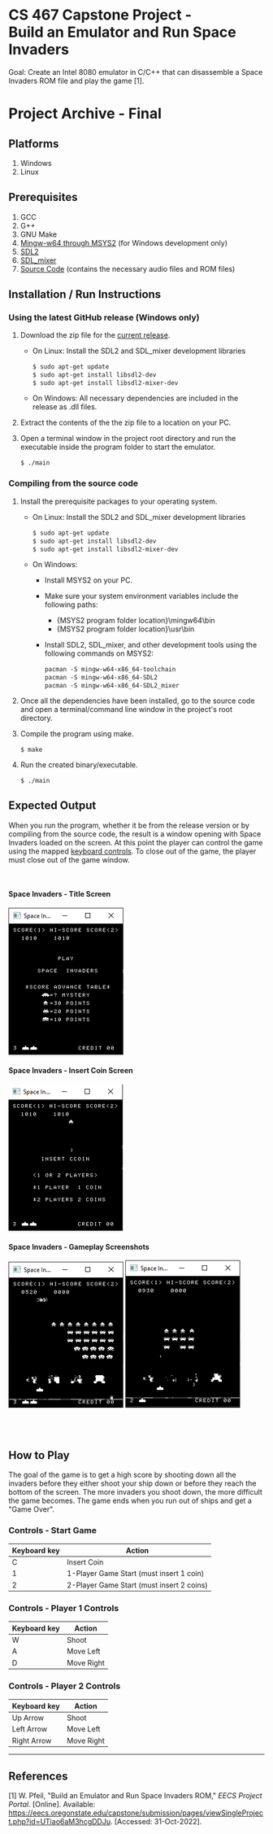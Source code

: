 # CS 467 Capstone Project - <br> Build an Emulator and Run Space Invaders

Goal: Create an Intel 8080 emulator in C/C++ that can disassemble a Space Invaders ROM file and play the game [1].

# Project Archive - Final

## Platforms
1. Windows
2. Linux

## Prerequisites
1. GCC 
2. G++
3. GNU Make
4. [Mingw-w64 through MSYS2](https://www.msys2.org/) (for Windows development only)
5. [SDL2](https://wiki.libsdl.org/SDL2/Installation)
6. [SDL_mixer](https://github.com/libsdl-org/SDL_mixer)
7. [Source Code]() (contains the necessary audio files and ROM files)

## Installation / Run Instructions

### Using the latest GitHub release (Windows only)

1. Download the zip file for the [current release]().
   - On Linux: Install the SDL2 and SDL_mixer development libraries

      ```
      $ sudo apt-get update
      $ sudo apt-get install libsdl2-dev
      $ sudo apt-get install libsdl2-mixer-dev
      ```
   - On Windows: All necessary dependencies are included in the release as .dll files.

2. Extract the contents of the the zip file to a location on your PC.

3. Open a terminal window in the project root directory and run the executable inside the program folder to start the emulator.

   ```
   $ ./main
   ```

### Compiling from the source code

1. Install the prerequisite packages to your operating system. 
   
   - On Linux: Install the SDL2 and SDL_mixer development libraries

      ```
      $ sudo apt-get update
      $ sudo apt-get install libsdl2-dev
      $ sudo apt-get install libsdl2-mixer-dev
      ```

   - On Windows:
      - Install MSYS2 on your PC.
      - Make sure your system environment variables include the following paths:
         - {MSYS2 program folder location}\mingw64\bin
         - {MSYS2 program folder location}\usr\bin

      - Install SDL2, SDL_mixer, and other development tools using the following commands on MSYS2:
         ```
         pacman -S mingw-w64-x86_64-toolchain
         pacman -S mingw-w64-x86_64-SDL2
         pacman -S mingw-w64-x86_64-SDL2_mixer
         ```

2. Once all the dependencies have been installed, go to the source code and open a terminal/command line window in the project's root directory.

3. Compile the program using make.

   ```
   $ make
   ```

4. Run the created binary/executable.

   ```
   $ ./main
   ```

## Expected Output

When you run the program, whether it be from the release version or by compiling from the source code, the result is a window opening with Space Invaders loaded on the screen. At this point the player can control the game using the mapped [keyboard controls](#controls). To close out of the game, the player must close out of the game window.

<br>

#### Space Invaders - Title Screen <br>
![Space Invaders title screen](/img/game-screenshot-0.png?raw=true "Screenshot - Title Screen") <br>

#### Space Invaders - Insert Coin Screen <br>
![Space Invaders insert coin screen with typo](/img/game-screenshot-3.png?raw=true "Screenshot - Insert Coin Screen") <br>

#### Space Invaders - Gameplay Screenshots <br>
![Space Invaders in-game screenshot](/img/game-screenshot-1.png?raw=true "Screenshot - Gameplay #1")
![Space Invaders in-game screenshot](/img/game-screenshot-2.png?raw=true "Screenshot - Gameplay #2") <br>

<br>
<br>

## How to Play
The goal of the game is to get a high score by shooting down all the invaders before they either shoot your ship down or before they reach the bottom of the screen. The more invaders you shoot down, the more difficult the game becomes. The game ends when you run out of ships and get a "Game Over".

<a name="controls"></a>

### Controls - Start Game

| Keyboard key | Action                                    |
| ------------ | ----------------------------------------- |
| C            | Insert Coin                               |
| 1            | 1-Player Game Start (must insert 1 coin)  |
| 2            | 2-Player Game Start (must insert 2 coins) |

### Controls - Player 1 Controls

| Keyboard key | Action     |
| ------------ | ---------- |
| W            | Shoot      |
| A            | Move Left  |
| D            | Move Right |

### Controls - Player 2 Controls

| Keyboard key | Action     |
| ------------ | ---------- |
| Up Arrow     | Shoot      |
| Left Arrow   | Move Left  |
| Right Arrow  | Move Right |


---

## References

[1] W. Pfeil, "Build an Emulator and Run Space Invaders ROM," *EECS Project Portal*. [Online]. Available: https://eecs.oregonstate.edu/capstone/submission/pages/viewSingleProject.php?id=UTiao6aM3hcgDDJu. [Accessed: 31-Oct-2022].
